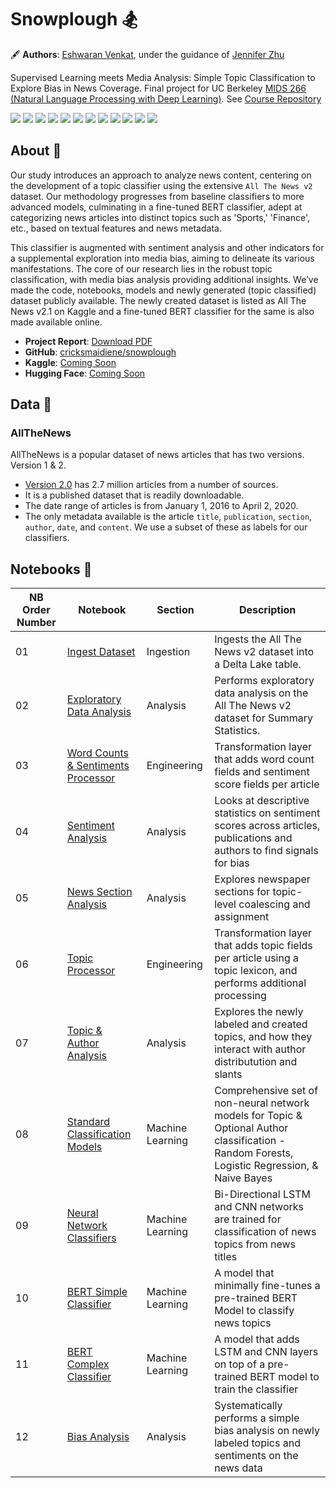 # Snowplough 🏂

🖋 **Authors**: [Eshwaran Venkat](mailto:eshwaran@ischool@berkeley.edu), under the guidance of [Jennifer Zhu](mailto:zhuxuan@ischool.berkeley.edu)

Supervised Learning meets Media Analysis: Simple Topic Classification to Explore Bias in News Coverage. Final project for UC Berkeley [MIDS 266 (Natural Language Processing with Deep Learning)](https://ischoolonline.berkeley.edu/data-science/curriculum/natural-language-processing/). See [Course Repository](https://github.com/datasci-w266)

![](https://img.shields.io/badge/Jupyter-F37626.svg?style=for-the-badge&logo=Jupyter&logoColor=white)
![](https://img.shields.io/badge/Databricks-FF3621.svg?style=for-the-badge&logo=Databricks&logoColor=white)
![](https://img.shields.io/badge/Python-3776AB.svg?style=for-the-badge&logo=Python&logoColor=white)
![](https://img.shields.io/badge/Poetry-60A5FA.svg?style=for-the-badge&logo=Poetry&logoColor=white)
![](https://img.shields.io/badge/Anaconda-44A833.svg?style=for-the-badge&logo=Anaconda&logoColor=white)
![](https://img.shields.io/badge/pandas-150458.svg?style=for-the-badge&logo=pandas&logoColor=white)
![](https://img.shields.io/badge/NumPy-013243.svg?style=for-the-badge&logo=NumPy&logoColor=white)
![](https://img.shields.io/badge/TensorFlow-FF6F00.svg?style=for-the-badge&logo=TensorFlow&logoColor=white)
![](https://img.shields.io/badge/scikitlearn-F7931E.svg?style=for-the-badge&logo=scikit-learn&logoColor=white)
![](https://img.shields.io/badge/Delta-003366.svg?style=for-the-badge&logo=Delta&logoColor=white)
![](https://img.shields.io/badge/Amazon%20S3-569A31.svg?style=for-the-badge&logo=Amazon-S3&logoColor=white)
![](https://img.shields.io/badge/Files-4285F4.svg?style=for-the-badge&logo=Files&logoColor=white)

## About 📰

Our study introduces an approach to analyze news content, centering on the development of a topic classifier using the extensive `All The News v2` dataset. Our methodology progresses from baseline classifiers to more advanced models, culminating in a fine-tuned BERT classifier, adept at categorizing news articles into distinct topics such as 'Sports,' 'Finance', etc., based on textual features and news metadata.

This classifier is augmented with sentiment analysis and other indicators for a supplemental exploration into media bias, aiming to delineate its various manifestations. The core of our research lies in the robust topic classification, with media bias analysis providing additional insights.
We’ve made the code, notebooks, models and newly generated (topic classified) dataset publicly available. The newly created dataset is listed as All The News v2.1 on Kaggle and a fine-tuned BERT classifier for the same is also made available online.

* **Project Report**: [Download PDF](https://github.com/cricksmaidiene/snowplough/blob/main/snowplough_project_report.pdf)
* **GitHub**: [cricksmaidiene/snowplough](https://github.com/cricksmaidiene/snowplough)
* **Kaggle**: [Coming Soon]()
* **Hugging Face**: [Coming Soon]()

## Data 📇

### AllTheNews

AllTheNews is a popular dataset of news articles that has two versions. Version 1 & 2.

* [Version 2.0](https://components.one/datasets/all-the-news-2-news-articles-dataset) has 2.7 million articles from a number of sources.
* It is a published dataset that is readily downloadable.
* The date range of articles is from January 1, 2016 to April 2, 2020.
* The only metadata available is the article `title`, `publication`, `section`, `author`, `date`, and `content`. We use a subset of these as labels for our classifiers.

## Notebooks 📙

| NB Order Number | Notebook | Section | Description |
| --- | --- | --- | --- |
| 01 | [Ingest Dataset](notebooks/01_ingestion/all_the_news_v2_ingest.html) | Ingestion | Ingests the All The News v2 dataset into a Delta Lake table. |
| 02 | [Exploratory Data Analysis](notebooks/03_analysis/summary_eda.html) | Analysis | Performs exploratory data analysis on the All The News v2 dataset for Summary Statistics. |
| 03 | [Word Counts & Sentiments Processor](notebooks/02_engineering/word_counts_and_sentiments.html) | Engineering | Transformation layer that adds word count fields and sentiment score fields per article |
| 04 | [Sentiment Analysis](notebooks/03_analysis/sentiment_eda.html) | Analysis | Looks at descriptive statistics on sentiment scores across articles, publications and authors to find signals for bias |
| 05 | [News Section Analysis](notebooks/03_analysis/sections_eda.html) | Analysis | Explores newspaper sections for topic-level coalescing and assignment |
| 06 | [Topic Processor](notebooks/02_engineering/topic_processor.html) | Engineering | Transformation layer that adds topic fields per article using a topic lexicon, and performs additional processing |
| 07 | [Topic & Author Analysis](notebooks/03_analysis/topic_and_author_eda.html) | Analysis | Explores the newly labeled and created topics, and how they interact with author distributution and slants |
| 08 | [Standard Classification Models](notebooks/04_models/standard_classification_models.html) | Machine Learning | Comprehensive set of non-neural network models for Topic & Optional Author classification - Random Forests, Logistic Regression, & Naive Bayes |
| 09 | [Neural Network Classifiers](notebooks/04_models/nn_models.html) | Machine Learning | Bi-Directional LSTM and CNN networks are trained for classification of news topics from news titles |
| 10 | [BERT Simple Classifier](notebooks/04_models/bert_simple_model.html) | Machine Learning | A model that minimally fine-tunes a pre-trained BERT Model to classify news topics |
| 11 | [BERT Complex Classifier](notebooks/04_models/bert_complex_model.html) | Machine Learning | A model that adds LSTM and CNN layers on top of a pre-trained BERT model to train the classifier |
| 12 | [Bias Analysis](notebooks/03_analysis/bias_analysis.html) | Analysis | Systematically performs a simple bias analysis on newly labeled topics and sentiments on the news data |
